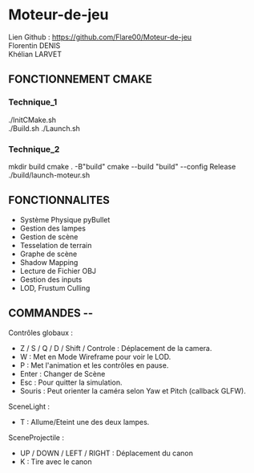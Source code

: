 # Moteur-de-jeu
Lien Github : https://github.com/Flare00/Moteur-de-jeu  
Florentin DENIS  
Khélian LARVET  

## FONCTIONNEMENT CMAKE

### Technique_1  
./InitCMake.sh  
./Build.sh
./Launch.sh  

### Technique_2  
mkdir build
cmake . -B"build"
cmake --build "build" --config Release
./build/launch-moteur.sh  

## FONCTIONNALITES

- Système Physique pyBullet 
- Gestion des lampes
- Gestion de scène
- Tesselation de terrain
- Graphe de scène
- Shadow Mapping
- Lecture de Fichier OBJ
- Gestion des inputs
- LOD, Frustum Culling

## COMMANDES --  

Contrôles globaux :
- Z / S / Q / D / Shift / Controle : Déplacement de la camera.  
- W : Met en Mode Wireframe pour voir le LOD.  
- P : Met l'animation et les contrôles en pause.
- Enter : Changer de Scène  
- Esc : Pour quitter la simulation.  
- Souris : Peut orienter la caméra selon Yaw et Pitch (callback GLFW).  

SceneLight :
- T : Allume/Eteint une des deux lampes.

SceneProjectile : 
- UP / DOWN / LEFT / RIGHT : Déplacement du canon
- K : Tire avec le canon 
